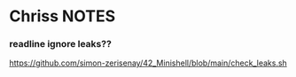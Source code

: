 # Chriss NOTES #


### readline ignore leaks?? ##

<https://github.com/simon-zerisenay/42_Minishell/blob/main/check_leaks.sh>

